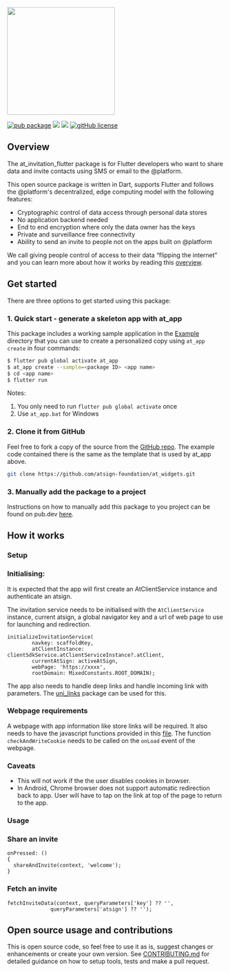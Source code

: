 <img width=250px src="https://atsign.dev/assets/img/@platform_logo_grey.svg?sanitize=true">

[![pub package](https://img.shields.io/pub/v/at_invitation_flutter)](https://pub.dev/packages/at_invitation_flutter) [![](https://img.shields.io/static/v1?label=Backend&message=@Platform&color=<COLOR>)](https://atsign.dev) [![](https://img.shields.io/static/v1?label=Publisher&message=The%20@%20Company&color=F05E3E)](https://atsign.com) [![gitHub license](https://img.shields.io/badge/license-BSD3-blue.svg)](./LICENSE)

## Overview

The at_invitation_flutter package is for Flutter developers who want to share
data and invite contacts using SMS or email to the @platform.


This open source package is written in Dart, supports Flutter and follows the
@‎platform's decentralized, edge computing model with the following features: 
- Cryptographic control of data access through personal data stores
- No application backend needed
- End to end encryption where only the data owner has the keys
- Private and surveillance free connectivity
- Ability to send an invite to people not on the apps built on @‎platform

We call giving people control of access to their data “flipping the internet”
and you can learn more about how it works by reading this
[overview](https://atsign.dev/docs/overview/).

## Get started

There are three options to get started using this package:

### 1. Quick start - generate a skeleton app with at_app

This package includes a working sample application in the
[Example](https://github.com/atsign-foundation/at_widgets/tree/trunk/at_invitation_flutter/example)
directory that you can use to create a personalized copy using
`at_app create` in four commands:

```sh
$ flutter pub global activate at_app 
$ at_app create --sample=<package ID> <app name> 
$ cd <app name>
$ flutter run
```
Notes: 
1. You only need to run `flutter pub global activate` once
2. Use `at_app.bat` for Windows

### 2. Clone it from GitHub

Feel free to fork a copy of the source from the
[GitHub repo](https://github.com/atsign-foundation/at_widgets).
The example code contained there is the same as the template that is used by
at_app above.

```sh
git clone https://github.com/atsign-foundation/at_widgets.git
```

### 3. Manually add the package to a project

Instructions on how to manually add this package to you project can be found
on pub.dev [here](https://pub.dev/packages/at_invitation_flutter/install).

## How it works

### Setup
### Initialising:

It is expected that the app will first create an AtClientService instance
and authenticate an atsign.

The invitation service needs to be initialised with the `AtClientService`
instance, current atsign, a global navigator key and a url of web page to use
for launching and redirection.

```
initializeInvitationService(
        navkey: scaffoldKey,
        atClientInstance: clientSdkService.atClientServiceInstance?.atClient,
        currentAtSign: activeAtSign,
        webPage: 'https://xxxx',
        rootDomain: MixedConstants.ROOT_DOMAIN);
```

The app also needs to handle deep links and handle incoming link with
parameters.
The [uni_links](https://pub.dev/packages/uni_links) package can be used for
this.

### Webpage requirements

A webpage with app information like store links will be required. It also
needs to have the javascript functions provided in this
[file](https://github.com/atsign-foundation/at_widgets/tree/trunk/at_invitation_flutter/webpage_content/cookieManager.js).
The function `checkAndWriteCookie` needs to be called on the `onLoad` event
of the webpage.

### Caveats

- This will not work if the the user disables cookies in browser.
- In Android, Chrome browser does not support automatic redirection back to
app. User will have to tap on the link at top of the page to return to the app.
  
### Usage

### Share an invite

```
onPressed: () 
{
  shareAndInvite(context, 'welcome');
}
```

### Fetch an invite

```
fetchInviteData(context, queryParameters['key'] ?? '',
              queryParameters['atsign'] ?? '');
```


## Open source usage and contributions

This is open source code, so feel free to use it as is, suggest changes
or enhancements or create your own version. See
[CONTRIBUTING.md](https://github.com/atsign-foundation/at_widgets/blob/trunk/CONTRIBUTING.md)
for detailed guidance on how to setup tools, tests and make a pull request.
